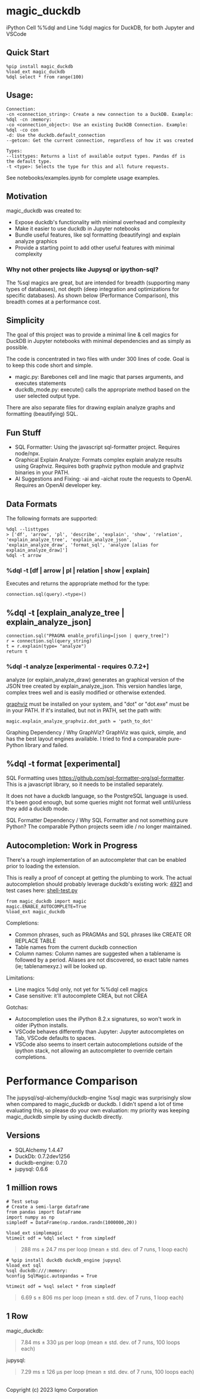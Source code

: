 # magic_duckdb

iPython Cell %%dql and Line %dql magics for DuckDB, for both Jupyter and VSCode

## Quick Start

```
%pip install magic_duckdb
%load_ext magic_duckdb
%dql select * from range(100)
```

## Usage:

```
Connection:
-cn <connection_string>: Create a new connection to a DuckDB. Example: %dql -cn :memory:
-co <connection_object>: Use an existing DuckDB Connection. Example: %dql -co con
-d: Use the duckdb.default_connection
--getcon: Get the current connection, regardless of how it was created

Types:
--listtypes: Returns a list of available output types. Pandas df is the default type.
-t <type>: Selects the type for this and all future requests.
```

See notebooks/examples.ipynb for complete usage examples.

## Motivation

magic_duckdb was created to:

- Expose duckdb's functionality with minimal overhead and complexity
- Make it easier to use duckdb in Jupyter notebooks
- Bundle useful features, like sql formatting (beautifying) and explain analyze graphics
- Provide a starting point to add other useful features with minimal complexity

### Why not other projects like Jupysql or ipython-sql?

The %sql magics are great, but are intended for breadth (supporting many types of databases), not depth (deep integration and optimizations for specific databases). As shown below (Performance Comparison), this breadth comes at a performance cost.

## Simplicity

The goal of this project was to provide a minimal line & cell magics for DuckDB in Jupyter notebooks with minimal dependencies and as simply as possible.

The code is concentrated in two files with under 300 lines of code. Goal is to keep this code short and simple.

- magic.py: Barebones cell and line magic that parses arguments, and executes statements
- duckdb_mode.py: execute() calls the appropriate method based on the user selected output type.

There are also separate files for drawing explain analyze graphs and formatting (beautifying) SQL.

## Fun Stuff

- SQL Formatter: Using the javascript sql-formatter project. Requires node/npx.
- Graphical Explain Analyze: Formats complex explain analyze results using Graphviz. Requires both graphviz python module and graphviz binaries in your PATH.
- AI Suggestions and Fixing: -ai and -aichat route the requests to OpenAI. Requires an OpenAI developer key.

## Data Formats

The following formats are supported:

```
%dql --listtypes
> ['df', 'arrow', 'pl', 'describe', 'explain', 'show', 'relation', 'explain_analyze_tree', 'explain_analyze_json', 'explain_analyze_draw', 'format_sql', 'analyze [alias for explain_analyze_draw]']
%dql -t arrow
```

### %dql -t [df | arrow | pl | relation | show | explain]

Executes and returns the appropriate method for the type:

```
connection.sql(query).<type>()
```

## %dql -t [explain_analyze_tree | explain_analyze_json]

```
connection.sql("PRAGMA enable_profiling=[json | query_tree]")
r = connection.sql(query_string)
t = r.explain(type= "analyze")
return t
```

### %dql -t analyze [experimental - requires 0.7.2+]

analyze (or explain_analyze_draw) generates an graphical version of the JSON tree created by explain_analyze_json. This version handles large, complex trees well and is easily modified or otherwise extended.

[graphviz](https://graphviz.org/) must be installed on your system, and "dot" or "dot.exe" must be in your PATH. If it's installed, but not in PATH, set the path with:

```
magic.explain_analyze_graphviz.dot_path = 'path_to_dot'
```

Graphing Dependency / Why GraphViz? GraphViz was quick, simple, and has the best layout engines available. I tried to find a comparable pure-Python library and failed.

## %dql -t format [experimental]

SQL Formatting uses https://github.com/sql-formatter-org/sql-formatter. This is a javascript library, so it needs to be installed separately.

It does not have a duckdb language, so the PostgreSQL language is used. It's been good enough, but some queries might not format well until/unless they add a duckdb mode.

SQL Formatter Dependency / Why SQL Formatter and not something pure Python? The comparable Python projects seem idle / no longer maintained.

## Autocompletion: Work in Progress

There's a rough implementation of an autocompleter that can be enabled prior to loading the extension.

This is really a proof of concept at getting the plumbing to work. The actual autocompletion should probably leverage duckdb's existing work: [4921](https://github.com/duckdb/duckdb/pull/4921) and test cases here: [shell-test.py](https://github.com/Mytherin/duckdb/blob/5f75cb90b478434f0a1811af0695ea3a186a67a8/tools/shell/shell-test.py)

```
from magic_duckdb import magic
magic.ENABLE_AUTOCOMPLETE=True
%load_ext magic_duckdb
```

Completions:

- Common phrases, such as PRAGMAs and SQL phrases like CREATE OR REPLACE TABLE
- Table names from the current duckdb connection
- Column names: Column names are suggested when a tablename is followed by a period. Aliases are not discovered, so exact table names (ie; tablenamexyz.) will be looked up.

Limitations:

- Line magics %dql only, not yet for %%dql cell magics
- Case sensitive: it'll autocomplete CREA<tab>, but not CREA<tab>

Gotchas:

- Autocompletion uses the iPython 8.2.x signatures, so won't work in older iPython installs.
- VSCode behaves differently than Jupyter: Jupyter autocompletes on Tab, VSCode defaults to spaces.
- VSCode also seems to insert certain autocompletions outside of the ipython stack, not allowing an autocompleter to override certain completions.

# Performance Comparison

The jupysql/sql-alchemy/duckdb-engine %sql magic was surprisingly slow when compared to magic_duckdb or duckdb. I didn't spend a lot of time evaluating this, so please do your own evaluation: my priority was keeping magic_duckdb simple by using duckdb directly.

## Versions

- SQLAlchemy 1.4.47
- DuckDb: 0.7.2dev1256
- duckdb-engine: 0.7.0
- jupysql: 0.6.6

## 1 million rows

```
# Test setup
# Create a semi-large dataframe
from pandas import DataFrame
import numpy as np
simpledf = DataFrame(np.random.randn(1000000,20))
```

```
%load_ext simplemagic
%timeit odf = %dql select * from simpledf
```

> 288 ms ± 24.7 ms per loop (mean ± std. dev. of 7 runs, 1 loop each)

```
# %pip install duckdb duckdb_engine jupysql
%load_ext sql
%sql duckdb:///:memory:
%config SqlMagic.autopandas = True

%timeit odf = %sql select * from simpledf
```

> 6.69 s ± 806 ms per loop (mean ± std. dev. of 7 runs, 1 loop each)

## 1 Row

magic_duckdb:

> 7.84 ms ± 330 µs per loop (mean ± std. dev. of 7 runs, 100 loops each)

jupysql:

> 7.29 ms ± 126 µs per loop (mean ± std. dev. of 7 runs, 100 loops each)

<br/>
Copyright (c) 2023 Iqmo Corporation
